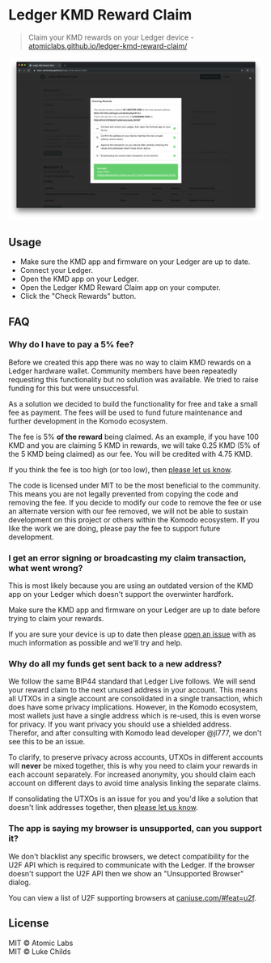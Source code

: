 # Ledger KMD Reward Claim

> Claim your KMD rewards on your Ledger device - [atomiclabs.github.io/ledger-kmd-reward-claim/](https://atomiclabs.github.io/ledger-kmd-reward-claim/)

![](/screenshot.png)

## Usage

- Make sure the KMD app and firmware on your Ledger are up to date.
- Connect your Ledger.
- Open the KMD app on your Ledger.
- Open the Ledger KMD Reward Claim app on your computer.
- Click the "Check Rewards" button.

## FAQ

### Why do I have to pay a 5% fee?

Before we created this app there was no way to claim KMD rewards on a Ledger hardware wallet. Community members have been repeatedly requesting this functionality but no solution was available. We tried to raise funding for this but were unsuccessful.

As a solution we decided to build the functionality for free and take a small fee as payment. The fees will be used to fund future maintenance and further development in the Komodo ecosystem.

The fee is 5% **of the reward** being claimed. As an example, if you have 100 KMD and you are claiming 5 KMD in rewards, we will take 0.25 KMD (5% of the 5 KMD being claimed) as our fee. You will be credited with 4.75 KMD.

If you think the fee is too high (or too low), then [please let us know](https://github.com/atomiclabs/ledger-kmd-reward-claim/issues/2).

The code is licensed under MIT to be the most beneficial to the community. This means you are not legally prevented from copying the code and removing the fee. If you decide to modify our code to remove the fee or use an alternate version with our fee removed, we will not be able to sustain development on this project or others within the Komodo ecosystem. If you like the work we are doing, please pay the fee to support future development.

### I get an error signing or broadcasting my claim transaction, what went wrong?

This is most likely because you are using an outdated version of the KMD app on your Ledger which doesn't support the overwinter hardfork.

Make sure the KMD app and firmware on your Ledger are up to date before trying to claim your rewards.

If you are sure your device is up to date then please [open an issue](https://github.com/atomiclabs/ledger-kmd-reward-claim/issues/new) with as much information as possible and we'll try and help.

### Why do all my funds get sent back to a new address?

We follow the same BIP44 standard that Ledger Live follows. We will send your reward claim to the next unused address in your account. This means all UTXOs in a single account are consolidated in a single transaction, which does have some privacy implications. However, in the Komodo ecosystem, most wallets just have a single address which is re-used, this is even worse for privacy. If you want privacy you should use a shielded address. Therefor, and after consulting with Komodo lead developer @jl777, we don't see this to be an issue.

To clarify, to preserve privacy across accounts, UTXOs in different accounts will **never** be mixed together, this is why you need to claim your rewards in each account separately. For increased anonymity, you should claim each account on different days to avoid time analysis linking the separate claims.

If consolidating the UTXOs is an issue for you and you'd like a solution that doesn't link addresses together, then [please let us know](https://github.com/atomiclabs/ledger-kmd-reward-claim/issues/3).

### The app is saying my browser is unsupported, can you support it?

We don't blacklist any specific browsers, we detect compatibility for the U2F API which is required to communicate with the Ledger. If the browser doesn't support the U2F API then we show an "Unsupported Browser" dialog.

You can view a list of U2F supporting browsers at [caniuse.com/#feat=u2f](https://caniuse.com/#feat=u2f).

## License

MIT © Atomic Labs<br />
MIT © Luke Childs
